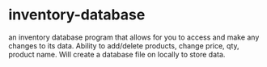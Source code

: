 # inventory-database
an inventory database program that allows for you to access and make any changes to its data. 
Ability to add/delete products, change price, qty, product name. 
Will create a database file on locally to store data. 
